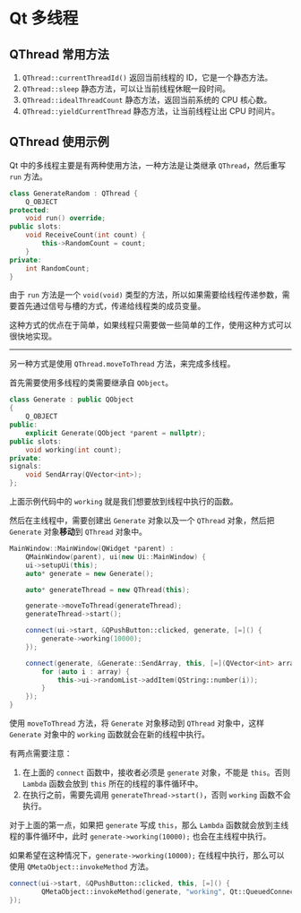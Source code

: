 # Qt 多线程

## QThread 常用方法

1. `QThread::currentThreadId()` 返回当前线程的 ID，它是一个静态方法。
2. `QThread::sleep` 静态方法，可以让当前线程休眠一段时间。
3. `QThread::idealThreadCount` 静态方法，返回当前系统的 CPU 核心数。
4. `QThread::yieldCurrentThread` 静态方法，让当前线程让出 CPU 时间片。

## QThread 使用示例

Qt 中的多线程主要是有两种使用方法，一种方法是让类继承 `QThread`，然后重写 `run` 方法。

```c++
class GenerateRandom : QThread {
	Q_OBJECT
protected:
	void run() override;
public slots:
	void ReceiveCount(int count) {
		this->RandomCount = count;
	}
private:
	int RandomCount;
}
```

由于 `run` 方法是一个 `void(void)` 类型的方法，所以如果需要给线程传递参数，需要首先通过信号与槽的方式，传递给线程类的成员变量。

这种方式的优点在于简单，如果线程只需要做一些简单的工作，使用这种方式可以很快地实现。

---
另一种方式是使用 `QThread.moveToThread` 方法，来完成多线程。

首先需要使用多线程的类需要继承自 `QObject`。

```cpp
class Generate : public QObject
{
    Q_OBJECT
public:
    explicit Generate(QObject *parent = nullptr);
public slots:
    void working(int count);
private:
signals:
    void SendArray(QVector<int>);
};
```

上面示例代码中的 `working` 就是我们想要放到线程中执行的函数。

然后在主线程中，需要创建出 `Generate` 对象以及一个 `QThread` 对象，然后把 `Generate` 对象**移动**到 `QThread` 对象中。

```cpp
MainWindow::MainWindow(QWidget *parent) :
    QMainWindow(parent), ui(new Ui::MainWindow) {
    ui->setupUi(this);
    auto* generate = new Generate();

    auto* generateThread = new QThread(this);

    generate->moveToThread(generateThread);
    generateThread->start();

    connect(ui->start, &QPushButton::clicked, generate, [=]() {
        generate->working(10000);
    });

    connect(generate, &Generate::SendArray, this, [=](QVector<int> array) {
        for (auto i : array) {
            this->ui->randomList->addItem(QString::number(i));
        }
    });
}
```

使用 `moveToThread` 方法，将 `Generate` 对象移动到 `QThread` 对象中，这样 `Generate` 对象中的 `working` 函数就会在新的线程中执行。

有两点需要注意：
1. 在上面的 `connect` 函数中，接收者必须是 `generate` 对象，不能是 `this`。否则 `Lambda` 函数会放到 `this` 所在的线程的事件循环中。
2. 在执行之前，需要先调用 `generateThread->start()`，否则 `working` 函数不会执行。

对于上面的第一点，如果把 `generate` 写成 `this`，那么 `Lambda` 函数就会放到主线程的事件循环中，此时 `generate->working(10000);` 也会在主线程中执行。

如果希望在这种情况下，`generate->working(10000);` 在线程中执行，那么可以使用 `QMetaObject::invokeMethod` 方法。

```cpp
connect(ui->start, &QPushButton::clicked, this, [=]() {
		QMetaObject::invokeMethod(generate, "working", Qt::QueuedConnection, Q_ARG(int, 10000));
});
```
